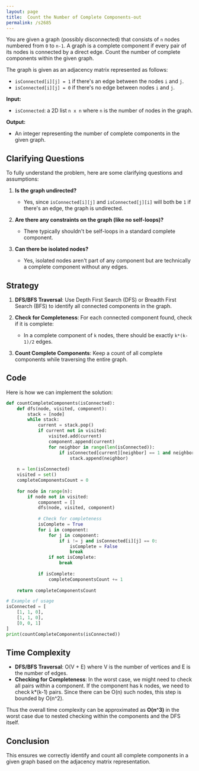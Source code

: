 ```yaml
---
layout: page
title:  Count the Number of Complete Components-out
permalink: /s2685
---
```


You are given a graph (possibly disconnected) that consists of `n` nodes numbered from `0` to `n-1`. A graph is a complete component if every pair of its nodes is connected by a direct edge. Count the number of complete components within the given graph.

The graph is given as an adjacency matrix represented as follows:

- `isConnected[i][j] = 1` if there's an edge between the nodes `i` and `j`.
- `isConnected[i][j] = 0` if there's no edge between nodes `i` and `j`.

**Input:**
- `isConnected`: a 2D list `n x n` where `n` is the number of nodes in the graph.

**Output:**
- An integer representing the number of complete components in the given graph.

## Clarifying Questions

To fully understand the problem, here are some clarifying questions and assumptions:

1. **Is the graph undirected?**
   - Yes, since `isConnected[i][j]` and `isConnected[j][i]` will both be `1` if there's an edge, the graph is undirected.

2. **Are there any constraints on the graph (like no self-loops)?**
   - There typically shouldn't be self-loops in a standard complete component.

3. **Can there be isolated nodes?**
   - Yes, isolated nodes aren't part of any component but are technically a complete component without any edges.

## Strategy

1. **DFS/BFS Traversal**: Use Depth First Search (DFS) or Breadth First Search (BFS) to identify all connected components in the graph.

2. **Check for Completeness**: For each connected component found, check if it is complete:
    - In a complete component of `k` nodes, there should be exactly `k*(k-1)/2` edges.

3. **Count Complete Components**: Keep a count of all complete components while traversing the entire graph.

## Code

Here is how we can implement the solution:

```python
def countCompleteComponents(isConnected):
    def dfs(node, visited, component):
        stack = [node]
        while stack:
            current = stack.pop()
            if current not in visited:
                visited.add(current)
                component.append(current)
                for neighbor in range(len(isConnected)):
                    if isConnected[current][neighbor] == 1 and neighbor not in visited:
                        stack.append(neighbor)
    
    n = len(isConnected)
    visited = set()
    completeComponentsCount = 0
    
    for node in range(n):
        if node not in visited:
            component = []
            dfs(node, visited, component)
            
            # Check for completeness
            isComplete = True
            for i in component:
                for j in component:
                    if i != j and isConnected[i][j] == 0:
                        isComplete = False
                        break
                if not isComplete:
                    break
            
            if isComplete:
                completeComponentsCount += 1
    
    return completeComponentsCount

# Example of usage
isConnected = [
    [1, 1, 0],
    [1, 1, 0],
    [0, 0, 1]
]
print(countCompleteComponents(isConnected))
```

## Time Complexity

- **DFS/BFS Traversal**: O(V + E) where V is the number of vertices and E is the number of edges.
- **Checking for Completeness**: In the worst case, we might need to check all pairs within a component. If the component has k nodes, we need to check k*(k-1) pairs. Since there can be O(n) such nodes, this step is bounded by O(n^2).

Thus the overall time complexity can be approximated as **O(n^3)** in the worst case due to nested checking within the components and the DFS itself.

## Conclusion

This ensures we correctly identify and count all complete components in a given graph based on the adjacency matrix representation.